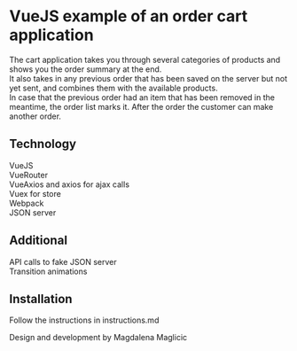 # VueJS example of an order cart application  
  
The cart application takes you through several categories of products and shows you the order summary at the end.   
It also takes in any previous order that has been saved on the server but not yet sent, and combines them with the available products.  
In case that the previous order had an item that has been removed in the meantime, the order list marks it.
After the order the customer can make another order.  
  
Technology  
--------------------------------  
VueJS  
VueRouter  
VueAxios and axios for ajax calls  
Vuex for store  
Webpack  
JSON server  
  
Additional  
---------------------------  
API calls to fake JSON server  
Transition animations  

Installation  
------------------------------  
Follow the instructions in instructions.md


Design and development by Magdalena Maglicic
